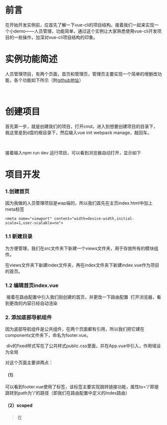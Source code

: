 # 前言

在开始开发实例前，应首先了解一下vue-cli的项目结构。接着我们一起来实现一个小demo——人员管理，功能简单，通过这个实例让大家熟悉使用vue-cli开发项目的一些操作，加深对vue-cli项目结构的印象。
# 实例功能简述
人员管理项目，有两个页面，首页和管理页，管理页主要实现一个简单的增删改功能，各个功能如下所示（附<a href="https://github.com/lianglixiong/vuedemo">github地址</a>）

<img src="https://upload-images.jianshu.io/upload_images/5700710-6a465be80112dad3.gif?imageMogr2/auto-orient/strip%7CimageView2/2/w/509" alt="">

<img src="https://upload-images.jianshu.io/upload_images/5700710-fbe7f267b919dd67.gif?imageMogr2/auto-orient/strip%7CimageView2/2/w/354" alt="">

<img src="https://upload-images.jianshu.io/upload_images/5700710-933d96f19e4bb0ae.gif?imageMogr2/auto-orient/strip%7CimageView2/2/w/354" alt="">

<img src="https://upload-images.jianshu.io/upload_images/5700710-7a2b5bb8bbfd6161.gif?imageMogr2/auto-orient/strip%7CimageView2/2/w/354" alt="">

# 创建项目

首先第一步，就是创建我们的项目，打开cmd，进入到想要创建项目的目录下，我这里是到d盘的根目录下，然后输入vue init webpack manage，敲回车。
<img src="https://upload-images.jianshu.io/upload_images/5700710-73d678eb35c0257e.gif?imageMogr2/auto-orient/strip%7CimageView2/2/w/652" alt="">

<img src="https://upload-images.jianshu.io/upload_images/5700710-5f5f4dcf5675fffb.gif?imageMogr2/auto-orient/strip%7CimageView2/2/w/652https://upload-images.jianshu.io/upload_images/5700710-5f5f4dcf5675fffb.gif?imageMogr2/auto-orient/strip%7CimageView2/2/w/652" alt="">

<img src="https://upload-images.jianshu.io/upload_images/5700710-775193ed5b9b4fb5.gif?imageMogr2/auto-orient/strip%7CimageView2/2/w/652" alt="">

接着输入npm run dev 运行项目，可以看到浏览器自动打开，显示如下
<img src="https://upload-images.jianshu.io/upload_images/5700710-2deca770c11ce747.png?imageMogr2/auto-orient/strip%7CimageView2/2/w/700" alt="">

# 项目开发

### 1.创建首页
因为我做的人员管理项目是wap端的，所以我们首先在主页index.html中加上meta标签
```
<meta name="viewport" content="width=device-width,initial-scale=1,user-scalable=no">
```

### 1.1 新建目录

为方便管理，我们在src文件夹下新建一个views文件夹，用于存放所有的模块组件。

在views文件夹下新建index文件夹，再在index文件夹下新建index.vue作为项目的首页。
<img src="https://upload-images.jianshu.io/upload_images/5700710-6e6ceb39ffec342b.png?imageMogr2/auto-orient/strip%7CimageView2/2/w/204" alt="">

### 1.2 编辑首页index.vue

<img src="https://upload-images.jianshu.io/upload_images/5700710-a7ddaaeff7e88b8f.png?imageMogr2/auto-orient/strip%7CimageView2/2/w/357" alt="">
接着在路由配置中引入我们刚创建的首页，并更改一下路由配置

<img src="https://upload-images.jianshu.io/upload_images/5700710-56077a89652801c9.png?imageMogr2/auto-orient/strip%7CimageView2/2/w/417" alt="">
打开浏览器，看到更改的内容已经自动渲染

<img src="https://upload-images.jianshu.io/upload_images/5700710-6919fe47dc763e37.png?imageMogr2/auto-orient/strip%7CimageView2/2/w/700" alt="">

### 2. 添加底部导航组件
因为底部导航组件是公共组件，在两个页面都有引用，所以我们把它建在components文件夹下，命名为footer.vue。

<img src="https://upload-images.jianshu.io/upload_images/5700710-415cd353a2b7dc52.png?imageMogr2/auto-orient/strip%7CimageView2/2/w/700" alt="">
div的fixed样式写在了公共样式public.css里面，并在App.vue中引入，作用域设为全局

<img src="https://upload-images.jianshu.io/upload_images/5700710-6d202121f9cdcd17.png?imageMogr2/auto-orient/strip%7CimageView2/2/w/650" alt="">

<img src="https://upload-images.jianshu.io/upload_images/5700710-439430cf08c62961.png?imageMogr2/auto-orient/strip%7CimageView2/2/w/653" alt="">

对这个页面主要讲两点：
#### （1）<router-link>
可以看到footer.vue使用了<router-link>标签，该标签主要实现跳转链接功能，属性to='/'即是跳转到path为'/'的路径（即我们在路由配置中定义的Index路由）

#### （2）scoped

>在<style>标签上添加scoped，声明作用域，样式效果只在该页面内生效，不污染全局。

### 3. 在首页中引入底部导航组件

>我们刚刚创建了footer.vue，但还未引入，在首页模块views/index/index.
vue中引入该组件

<img src="https://upload-images.jianshu.io/upload_images/5700710-439430cf08c62961.png?imageMogr2/auto-orient/strip%7CimageView2/2/w/653" alt="">

>使用组件步骤：
（1）引入组件     import FooterNav from '../../components/footer.vue'

（2）局部注册     注意写在export default内部，components:{FooterNav}

（3）使用组件    <footer-nav></footer-nav> 注意命名，驼峰法定义的组件FooterNav需在使用时用短横线连接<footer-nav>

再回到浏览器，可以看到首页已经有底部导航了

<img src="https://upload-images.jianshu.io/upload_images/5700710-2a231bc36c3c50ea.png?imageMogr2/auto-orient/strip%7CimageView2/2/w/345" alt="">

### 4.创建人员管理页面

#### 4.1 创建页面

同样的，因为人员管理可以算另外一个模块，所以我们在src/views/新建一个文件夹manage，再在manage文件夹下新建index.vue


<img src="https://upload-images.jianshu.io/upload_images/5700710-df88d8c1ac275a4a.png?imageMogr2/auto-orient/strip%7CimageView2/2/w/533" alt="">

同样在管理页面引入了底部导航组件footer.vue

现在管理页面创建完成，但还需在路由配置中引入才可以通过路由/manage去访问

<img src="https://upload-images.jianshu.io/upload_images/5700710-0ca54081bea6a1a1.png?imageMogr2/auto-orient/strip%7CimageView2/2/w/676" alt="">

接下来就去浏览器检验，我们定义的两个路由之间的跳转

<img src="https://upload-images.jianshu.io/upload_images/5700710-0f0fe5654a30f4fc.gif?imageMogr2/auto-orient/strip%7CimageView2/2/w/456" alt="">

#### 4.2 为底部导航绑定class

可以看到由于没有给底部导航设置active状态的样式，切换起来不是很明显，所以我们可以给底部导航绑定class值

在首页使用<foot-nav>时绑定class类名isIndex
<img src="https://upload-images.jianshu.io/upload_images/5700710-a262e4ad97a126d5.png?imageMogr2/auto-orient/strip%7CimageView2/2/w/664" alt="">

这里使用v-bind指令来绑定class，第一个属性为class名字，第二个属性为布尔值，为true，则表示该组件有这个class，为false则没有。所以，当访问首页模块时，底部导航有一个类名isIndex，我们可以在底部导航内部为isIndex设置样式。

同样的，也在管理页面manage.vue为底部导航绑定class isManage。

>另外还需注意一点，data在组件内部得写为一个函数，通过return返回数据值，这是因为组件之间是共享的，但是要保证它们各自的数据是私有，互不影响的，所以要给每个组件返回新的data对象。这一点官网也有说明vuejs官网——data必须是函数。

返回浏览器查看，绑定的class已经生效
<img src="https://upload-images.jianshu.io/upload_images/5700710-3eac535e83801e05.png?imageMogr2/auto-orient/strip%7CimageView2/2/w/548" alt="">

#### 4.3 编写功能
前面管理页面把姓名列表写死了，为方便实现增删改功能，接下来我们得通过数据模拟来实现列表渲染。

##### 定义数据

（1）在data函数下新增peoples数组

<img src="https://upload-images.jianshu.io/upload_images/5700710-2eaa15cffd555a58.png?imageMogr2/auto-orient/strip%7CimageView2/2/w/424" alt="">

（2）列表渲染

<img src="https://upload-images.jianshu.io/upload_images/5700710-62c065d2a92004de.png?imageMogr2/auto-orient/strip%7CimageView2/2/w/470" alt="">

>列表渲染用v-for指令，item为自定义的名字，指向数组中的每一个个体，peoples为我们在data函数中定义的数组名字，模板渲染采用{{ }}

返回浏览器查看效果

<img src="https://upload-images.jianshu.io/upload_images/5700710-0cbd00105cdffa2b.png?imageMogr2/auto-orient/strip%7CimageView2/2/w/329" alt="">

#### 4.3.1 新增功能

##### 控制输入框显示与隐藏

我们先将新增人员输入框隐藏，当点击“新增”按钮时再显示，要实现这个功能我们需要用到条件渲染。

<img src="https://upload-images.jianshu.io/upload_images/5700710-d8c07a483115af77.png?imageMogr2/auto-orient/strip%7CimageView2/2/w/473" alt="">
<img src="https://upload-images.jianshu.io/upload_images/5700710-f2e1b8762f923888.png?imageMogr2/auto-orient/strip%7CimageView2/2/w/510" alt="">

>首先用到了v-show指令，showAdd是一个布尔值，为true则渲染，为false则隐藏

>v-show指令与v-if指令的区别就在于，前者一开始就加载，更适用于频繁的切换，后者需首先判断布尔值，为true才加载渲染

>同时我们给按钮增加一个点击事件（v-on是绑定事件指令），用于控制showAdd的值从而控制输入框div的隐藏与显示

>vue中方法用methods:{}包裹，里面的add(){}也等同于add:function(){}

###### 查看效果
<img src="https://upload-images.jianshu.io/upload_images/5700710-9a846cb874cdaa0d.gif?imageMogr2/auto-orient/strip%7CimageView2/2/w/331" alt="">

##### 新增事件
给输入框双向绑定其输入的数据，给输入区域的“确定”按钮绑定一个事件去获取输入框输入的数据并保存进数组。

<img src="https://upload-images.jianshu.io/upload_images/5700710-eca1a99deaa108c8.png?imageMogr2/auto-orient/strip%7CimageView2/2/w/588" alt="">
<img src="https://upload-images.jianshu.io/upload_images/5700710-0eabc0ccd61a7e9a.png?imageMogr2/auto-orient/strip%7CimageView2/2/w/530" alt="">

>v-model指令是双向绑定，一般用于表单组件

>当输入框的值改变，其绑定的nameValue跟着改变

>同理，当绑定的nameValue值改变，输入框的值也跟着改变

我们这里还做了判断，如果什么都不输，或输入空格就弹出提示，只有当输入的值不为空时再保存

###### 查看效果

<img src="https://upload-images.jianshu.io/upload_images/5700710-08d6646e3c0be3fa.gif?imageMogr2/auto-orient/strip%7CimageView2/2/w/647" alt="">

#### 4.3.2 删除功能
删除功能有一个重点，我们得获取列表的index索引值，来判断到底删除哪一个值

更改一下列表循环，加入索引，并将索引值绑定到td标签上，通过event点击事件去获取td标签上的id，从而去删除索引值为id的值

<img src="https://upload-images.jianshu.io/upload_images/5700710-068a57172f3b5093.png?imageMogr2/auto-orient/strip%7CimageView2/2/w/672" alt="">
<img src="https://upload-images.jianshu.io/upload_images/5700710-685c788aa2cdbfb2.png?imageMogr2/auto-orient/strip%7CimageView2/2/w/316" alt="">

###### 查看效果
<img src="https://upload-images.jianshu.io/upload_images/5700710-839adf061d19ff7c.gif?imageMogr2/auto-orient/strip%7CimageView2/2/w/354" alt="">

#### 4.3.3 编辑功能

首先新建编辑输入区域，通过点击“编辑”控制其渲染。

<img src="https://upload-images.jianshu.io/upload_images/5700710-06ce559b8fc3e74d.png?imageMogr2/auto-orient/strip%7CimageView2/2/w/700" alt="">

>当点击“编辑”字样时，触发edit事件，edit事件主要控制showEdit为true，让编辑输入区域渲染出来，同时还获取td标签上的id值，保存到一个变量editId中。

>同样也给编辑输入框双向绑定一个值newName。

>当点击“确定”按钮时，触发editName事件，editName事件首先获取editId的值以及input绑定的newName值，再更改索引值为editId的name属性


<img src="https://upload-images.jianshu.io/upload_images/5700710-bd5e3b9242f9ceb8.png?imageMogr2/auto-orient/strip%7CimageView2/2/w/473" alt="">
<img src="https://upload-images.jianshu.io/upload_images/5700710-9e57bb84bac37ba7.png?imageMogr2/auto-orient/strip%7CimageView2/2/w/508" alt="">

###### 查看效果
<img src="https://upload-images.jianshu.io/upload_images/5700710-9bd80bd83a4fec95.gif?imageMogr2/auto-orient/strip%7CimageView2/2/w/354" alt="">

到这里，我们也就实现了一个具有增删改功能的小demo。

我再把本例中用到的重要的知识点简单梳理一遍

>1.每一个单文件组件.vue通常都是由三部分构成template、style、script（为什么说通常，因为也可以只有模板template，不写任何样式和功能，但大多数组件都会有自己的样式和功能）。其中style有2个点，第一，可以引用外部样式，第二，作用域scoped。
>2.单文件组件的引用，需要先在script中用import引用（同时命名）格式为
>import [命名] from [相对路径]
>再用components:{ [命名] }局部注册
>最后在模板中使用，注意命名格式。如果是驼峰HeadNav或headNav，使用时就是<head-nav>
>3.多使用vue指令，常用的有v-show，v-if，v-on，v-bind，v-model





# vuedemo
a simple vue-cli demo about manage<br/>
vue-cli入门小demo，包含两个模块：首页以及管理页<br/>
管理页只有简单的增删改功能<br/>
下载后需安装依赖（npm install）再运行（npm run dev）
## Build Setup

``` bash
# install dependencies
npm install

# serve with hot reload at localhost:8080
npm run dev

# build for production with minification
npm run build

# build for production and view the bundle analyzer report
npm run build --report
```

For detailed explanation on how things work, checkout the [guide](http://vuejs-templates.github.io/webpack/) and [docs for vue-loader](http://vuejs.github.io/vue-loader).

```

